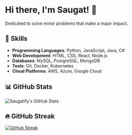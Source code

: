 # Hi there, I'm Saugat! 👋

Dedicated to solve minor problems that make a major impact.


## 🌟 Skills
- **Programming Languages**: Python, JavaScript, Java, C#
- **Web Development**: HTML, CSS, React, Node.js
- **Databases**: MySQL, PostgreSQL, MongoDB
- **Tools**: Git, Docker, Kubernetes
- **Cloud Platforms**: AWS, Azure, Google Cloud

## 📊 GitHub Stats
![Saugatify's GitHub Stats](https://github-readme-stats.vercel.app/api?username=Saugatify&show_icons=true&theme=radical)

## 🔥 GitHub Streak
[![GitHub Streak](https://github-readme-streak-stats.herokuapp.com?user=Saugatify&theme=radical&date_format=j%20M%5B%20Y%5D)](https://git.io/streak-stats)

